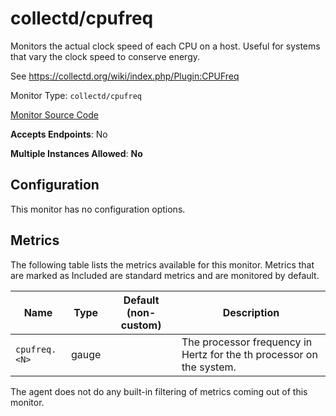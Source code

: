 <!--- GENERATED BY gomplate from scripts/docs/monitor-page.md.tmpl --->

# collectd/cpufreq

Monitors the actual clock speed of each CPU on a
host.  Useful for systems that vary the clock speed to conserve energy.

See https://collectd.org/wiki/index.php/Plugin:CPUFreq


Monitor Type: `collectd/cpufreq`

[Monitor Source Code](https://github.com/signalfx/signalfx-agent/tree/master/internal/monitors/collectd/cpufreq)

**Accepts Endpoints**: No

**Multiple Instances Allowed**: **No**

## Configuration

This monitor has no configuration options.


## Metrics

The following table lists the metrics available for this monitor. Metrics that are marked as Included are standard metrics and are monitored by default.

| Name | Type | Default (non-custom) | Description |
| ---  | ---  | ---    | ---         |
| `cpufreq.<N>` | gauge |  | The processor frequency in Hertz for the <N>th processor on the system. |


The agent does not do any built-in filtering of metrics coming out of this
monitor.


